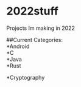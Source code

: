 # 2022stuff
Projects Im making in 2022

##Current Categories:  
*Android  
*C  
*Java  
*Rust

*Cryptography

